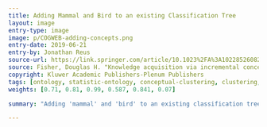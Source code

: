 ```yaml
---
title: Adding Mammal and Bird to an existing Classification Tree
layout: image
entry-type: image
image: p/COGWEB-adding-concepts.png
entry-date: 2019-06-21
entry-by: Jonathan Reus
source-url: https://link.springer.com/article/10.1023%2FA%3A1022852608280
source: Fisher, Douglas H. "Knowledge acquisition via incremental conceptual clustering." Machine learning 2.2 (1987) 139-172.
copyright: Kluwer Academic Publishers-Plenum Publishers
tags: [ontology, statistic-ontology, conceptual-clustering, clustering, collection, preparation]
weights: [0.71, 0.81, 0.99, 0.587, 0.841, 0.07]

summary: "Adding 'mammal' and 'bird' to an existing classification tree in the COGWEB algorithm. Each node represents an object class, Ci, that is summarized by a set of probabilities, P(value|Ci)"

---
```

